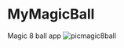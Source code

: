 # MyMagicBall
Magic 8 ball app
![picmagic8ball](https://user-images.githubusercontent.com/26417438/42055129-3ef3af20-7ae4-11e8-8231-978df869bbab.PNG)
